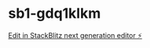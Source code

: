 # sb1-gdq1klkm

[Edit in StackBlitz next generation editor ⚡️](https://stackblitz.com/~/github.com/chandrariady/sb1-gdq1klkm)